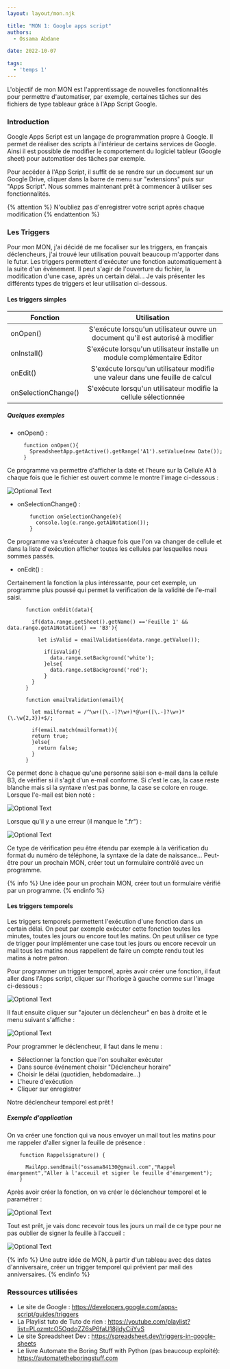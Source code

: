 ```yaml
---
layout: layout/mon.njk

title: "MON 1: Google apps script"
authors:
  - Ossama Abdane

date: 2022-10-07

tags:
  - 'temps 1'
---
```

<!-- début résumé -->
L'objectif de mon MON est l'apprentissage de nouvelles fonctionnalités pour permettre d'automatiser, par exemple, certaines tâches sur des fichiers de type tableaur grâce à l'App Script Google.
<!-- fin résumé -->

### Introduction

Google Apps Script est un langage de programmation propre à Google. Il permet de réaliser des scripts à l'intérieur de certains services de Google. Ainsi il est possible de modifier le comportement du logiciel tableur (Google sheet) pour automatiser des tâches par exemple.

Pour accéder à l'App Script, il suffit de se rendre sur un document sur un Google Drive, cliquer dans la barre de menu sur "extensions" puis sur "Apps Script". Nous sommes maintenant prêt à commencer à utiliser ses fonctionnalités.

{% attention %}
N'oubliez pas d'enregistrer votre script après chaque modification
{% endattention %}

### Les Triggers

Pour mon MON, j'ai décidé de me focaliser sur les triggers, en français déclencheurs, j'ai trouvé leur utilisation pouvait beaucoup m'apporter dans le futur.
Les triggers permettent d'exécuter une fonction automatiquement à la suite d'un événement. Il peut s'agir de l'ouverture du fichier, la modification d'une case, après un certain délai... Je vais présenter les différents types de triggers et leur utilisation ci-dessous.

#### Les triggers simples

Fonction | Utilisation |
 ------------ | :-----------: |
onOpen()       | S'exécute lorsqu'un utilisateur ouvre un document qu'il est autorisé à modifier |
onInstall()       |  S'exécute lorsqu'un utilisateur installe un module complémentaire Editor  |
onEdit()  | S'exécute lorsqu'un utilisateur modifie une valeur dans une feuille de calcul    |
onSelectionChange()   | S'exécute lorsqu'un utilisateur modifie la cellule sélectionnée  |

##### Quelques exemples

* onOpen() :

        function onOpen(){
          SpreadsheetApp.getActive().getRange('A1').setValue(new Date());
        }
  
Ce programme va permettre d'afficher la date et l'heure sur la Cellule A1 à chaque fois que le fichier est ouvert comme le montre l'image ci-dessous :

![Optional Text](Image.png)

* onSelectionChange() :

          function onSelectionChange(e){
            console.log(e.range.getA1Notation());
          }

Ce programme va s’exécuter à chaque fois que l'on va changer de cellule et dans la liste d'exécution afficher toutes les cellules par lesquelles nous sommes passés.

* onEdit() :

Certainement la fonction la plus intéressante, pour cet exemple, un programme plus poussé qui permet la verification de la validité de l'e-mail saisi.

          function onEdit(data){
          
            if(data.range.getSheet().getName() =='Feuille 1' &&  data.range.getA1Notation() == 'B3'){
          
              let isValid = emailValidation(data.range.getValue());
          
                if(isValid){
                  data.range.setBackground('white');
                }else{
                  data.range.setBackground('red');
                }
            }
          }
          
          function emailValidation(email){
          
            let mailformat = /^\w+([\.-]?\w+)*@\w+([\.-]?\w+)*(\.\w{2,3})+$/;
          
            if(email.match(mailformat)){
            return true;
            }else{
              return false;
            }
          }

Ce permet donc à chaque qu'une personne saisi son e-mail dans la cellule B3, de vérifier si il s'agit d'un e-mail conforme. Si c'est le cas, la case reste blanche mais si la syntaxe n'est pas bonne, la case se colore en rouge.
Lorsque l'e-mail est bien noté :

![Optional Text](Image1.png)

Lorsque qu'il y a une erreur (il manque le ".fr") :

![Optional Text](Image2.png)

Ce type de vérification peu être étendu par exemple à la vérification du format du numéro de téléphone, la syntaxe de la date de naissance... Peut-être pour un prochain MON, créer tout un formulaire contrôlé avec un programme.

{% info %}
Une idée pour un prochain MON, créer tout un formulaire vérifié par un programme.
{% endinfo %}

#### Les triggers temporels

Les triggers temporels permettent l'exécution d'une fonction dans un certain délai. On peut par exemple exécuter cette fonction toutes les minutes, toutes les jours ou encore tout les matins. On peut utiliser ce type de trigger pour implémenter une case tout les jours ou encore recevoir un mail tous les matins nous rappellent de faire un compte rendu tout les matins à notre patron.

Pour programmer un trigger temporel, après avoir créer une fonction, il faut aller dans l'Apps script, cliquer sur l'horloge à gauche comme sur l'image ci-dessous :

![Optional Text](Image3.png)

Il faut ensuite cliquer sur "ajouter un déclencheur" en bas à droite et le menu suivant s'affiche :

![Optional Text](Image4.png)

Pour programmer le déclencheur, il faut dans le menu :

* Sélectionner la fonction que l'on souhaiter exécuter
* Dans source événement choisir "Déclencheur horaire"
* Choisir le délai (quotidien, hebdomadaire...)
* L'heure d'exécution
* Cliquer sur enregistrer

Notre déclencheur temporel est prêt !

##### Exemple d'application

On va créer une fonction qui va nous envoyer un mail tout les matins pour me rappeler d'aller signer la feuille de présence :

        function Rappelsignature() {
          
          MailApp.sendEmail("ossama84130@gmail.com","Rappel émargement","Aller à l'acceuil et signer le feuille d'émargement");
        }

Après avoir créer la fonction, on va créer le déclencheur temporel et le paramétrer :

![Optional Text](Image6.png)

Tout est prêt, je vais donc recevoir tous les jours un mail de ce type pour ne pas oublier de signer la feuille à l’accueil :

![Optional Text](Image5.png)

{% info %}
Une autre idée de MON, à partir d'un tableau avec des dates d'anniversaire, créer un trigger temporel qui prévient par mail des anniversaires.
{% endinfo %}

### Ressources utilisées

* Le site de Google : https://developers.google.com/apps-script/guides/triggers
* La Playlist tuto de Tuto de rien : https://youtube.com/playlist?list=PLozmtcO5OqdqZZ6sP6faU18jIdyCiiYvS
* Le site Spreadsheet Dev : https://spreadsheet.dev/triggers-in-google-sheets
* Le livre Automate the Boring Stuff with Python (pas beaucoup exploité): https://automatetheboringstuff.com
